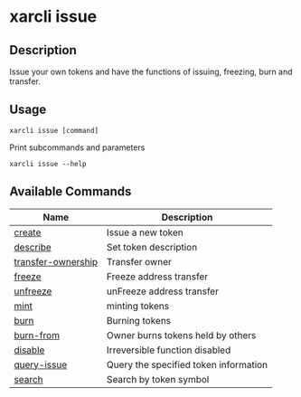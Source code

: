 # xarcli issue

## Description

Issue your own tokens and have the functions of issuing, freezing, burn and transfer.



## Usage

```shell
xarcli issue [command]
```

Print subcommands and parameters

```shell
xarcli issue --help
```

## Available Commands

| Name                                       | Description                            |
| ------------------------------------------- | ------------------------------------ |
| [create](create.md)                         | Issue a new token                |
| [describe](describe.md)                     | Set token description              |
| [transfer-ownership](transfer-ownership.md) | Transfer owner                   |
| [freeze](freeze.md)                         | Freeze address transfer             |
| [unfreeze](unfreeze.md)                     | unFreeze address transfer               |
| [mint](mint.md)                             | minting tokens                        |
| [burn](burn.md)                             | Burning tokens          |
| [burn-from](burn-from.md)                   | Owner burns tokens held by others|
| [disable](disable.md)                       | Irreversible function disabled         |
| [query-issue](query-issue.md)               | Query the specified token information|
| [search](search.md)                         | Search by token symbol    |
